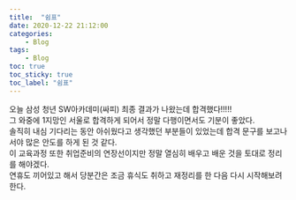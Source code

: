 ```yaml
---
title:  "쉼표"
date: 2020-12-22 21:12:00
categories:
    - Blog 
tags:
    - Blog
toc: true
toc_sticky: true
toc_label: "쉼표"
---
```

오늘 삼성 청년 SW아카데미(싸피) 최종 결과가 나왔는데 합격했다!!!!!  
그 와중에 1지망인 서울로 합격하게 되어서 정말 다행이면서도 기분이 좋았다.  
솔직히 내심 기다리는 동안 아쉬웠다고 생각했던 부분들이 있었는데 합격 문구를 보고나서야 많은 안도를 하게 된 것 같다.  
이 교육과정 또한 취업준비의 연장선이지만 정말 열심히 배우고 배운 것을 토대로 정리를 해야겠다.  
연휴도 끼어있고 해서 당분간은 조금 휴식도 취하고 재정리를 한 다음 다시 시작해보려 한다.
